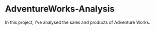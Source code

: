# AdventureWorks-Analysis

In this project, I've analysed the sales and products of Adventure Works.
